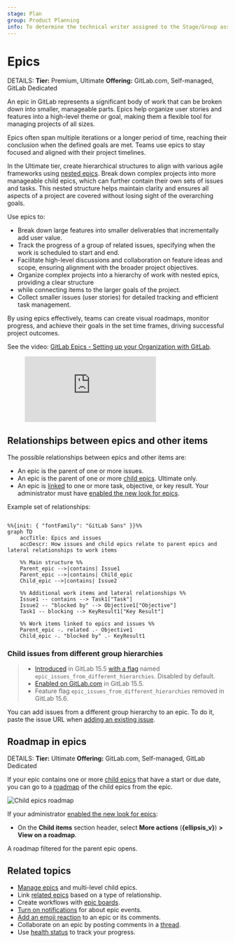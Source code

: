 ```yaml
---
stage: Plan
group: Product Planning
info: To determine the technical writer assigned to the Stage/Group associated with this page, see https://handbook.gitlab.com/handbook/product/ux/technical-writing/#assignments
---
```


# Epics

DETAILS:
**Tier:** Premium, Ultimate
**Offering:** GitLab.com, Self-managed, GitLab Dedicated

An epic in GitLab represents a significant body of work that can be broken down into smaller,
manageable parts.
Epics help organize user stories and features into a high-level theme or goal, making them a flexible
tool for managing projects of all sizes.

Epics often span multiple iterations or a longer period of time, reaching their conclusion when the
defined goals are met.
Teams use epics to stay focused and aligned with their project timelines.

In the Ultimate tier, create hierarchical structures to align with various agile frameworks using
[nested epics](manage_epics.md#multi-level-child-epics).
Break down complex projects into more manageable child epics, which can further contain their own
sets of issues and tasks.
This nested structure helps maintain clarity and ensures all aspects of a project are covered without
losing sight of the overarching goals.

Use epics to:

- Break down large features into smaller deliverables that incrementally add user value.
- Track the progress of a group of related issues, specifying when the work is scheduled to start
  and end.
- Facilitate high-level discussions and collaboration on feature ideas and scope, ensuring alignment
  with the broader project objectives.
- Organize complex projects into a hierarchy of work with nested epics, providing a clear structure
- while connecting items to the larger goals of the project.
- Collect smaller issues (user stories) for detailed tracking and efficient task management.

By using epics effectively, teams can create visual roadmaps, monitor progress, and achieve their
goals in the set time frames, driving successful project outcomes.

<div class="video-fallback">
  See the video: <a href="https://www.youtube.com/watch?v=c0EwYYUZppw">GitLab Epics - Setting up your Organization with GitLab</a>.
</div>
<figure class="video-container">
  <iframe src="https://www.youtube-nocookie.com/embed/c0EwYYUZppw" frameborder="0" allowfullscreen> </iframe>
</figure>

## Relationships between epics and other items

The possible relationships between epics and other items are:

- An epic is the parent of one or more issues.
- An epic is the parent of one or more [child epics](manage_epics.md#multi-level-child-epics). Ultimate only.
- An epic is [linked](linked_epics.md) to one or more task, objective, or key result.
  Your administrator must have [enabled the new look for epics](epic_work_items.md).

Example set of relationships:

```mermaid

%%{init: { "fontFamily": "GitLab Sans" }}%%
graph TD
    accTitle: Epics and issues
    accDescr: How issues and child epics relate to parent epics and lateral relationships to work items

    %% Main structure %%
    Parent_epic -->|contains| Issue1
    Parent_epic -->|contains| Child_epic
    Child_epic -->|contains| Issue2

    %% Additional work items and lateral relationships %%
    Issue1 -- contains --> Task1["Task"]
    Issue2 -- "blocked by" --> Objective1["Objective"]
    Task1 -- blocking --> KeyResult1["Key Result"]

    %% Work items linked to epics and issues %%
    Parent_epic -. related .- Objective1
    Child_epic -. "blocked by" .- KeyResult1

```

### Child issues from different group hierarchies

> - [Introduced](https://gitlab.com/gitlab-org/gitlab/-/issues/371081) in GitLab 15.5 [with a flag](../../../administration/feature_flags.md) named `epic_issues_from_different_hierarchies`. Disabled by default.
> - [Enabled on GitLab.com](https://gitlab.com/gitlab-org/gitlab/-/issues/373304) in GitLab 15.5.
> - Feature flag `epic_issues_from_different_hierarchies` removed in GitLab 15.6.

You can add issues from a different group hierarchy to an epic.
To do it, paste the issue URL when
[adding an existing issue](manage_epics.md#add-an-existing-issue-to-an-epic).

## Roadmap in epics

DETAILS:
**Tier:** Ultimate
**Offering:** GitLab.com, Self-managed, GitLab Dedicated

If your epic contains one or more [child epics](manage_epics.md#multi-level-child-epics) that
have a start or due date, you can go to a [roadmap](../roadmap/index.md)
of the child epics from the epic.

![Child epics roadmap](img/epic_view_roadmap_v12_9.png)

<!-- When epics as work items are generally available, the steps below should be the only ones here. -->

If your administrator [enabled the new look for epics](epic_work_items.md):

- On the **Child items** section header, select **More actions** (**{ellipsis_v}**) **> View on a roadmap**.

A roadmap filtered for the parent epic opens.

## Related topics

- [Manage epics](manage_epics.md) and multi-level child epics.
- Link [related epics](linked_epics.md) based on a type of relationship.
- Create workflows with [epic boards](epic_boards.md).
- [Turn on notifications](../../profile/notifications.md) for about epic events.
- [Add an emoji reaction](../../emoji_reactions.md) to an epic or its comments.
- Collaborate on an epic by posting comments in a [thread](../../discussions/index.md).
- Use [health status](manage_epics.md#health-status) to track your progress.

<!-- ## Troubleshooting

Include any troubleshooting steps that you can foresee. If you know beforehand what issues
one might have when setting this up, or when something is changed, or on upgrading, it's
important to describe those, too. Think of things that may go wrong and include them here.
This is important to minimize requests for support, and to avoid doc comments with
questions that you know someone might ask.

Each scenario can be a third-level heading, for example `### Getting error message X`.
If you have none to add when creating a doc, leave this section in place
but commented out to help encourage others to add to it in the future. -->
